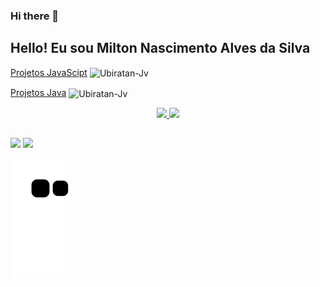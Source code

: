 ### Hi there 👋

<!--
**miltonnotforyou/miltonnotforyou** is a ✨ _special_ ✨ repository because its `README.md` (this file) appears on your GitHub profile.

Here are some ideas to get you started:

- 🔭 I’m currently working on ...
- 🌱 I’m currently learning ...
- 👯 I’m looking to collaborate on ...
- 🤔 I’m looking for help with ...
- 💬 Ask me about ...
- 📫 How to reach me: ...
- 😄 Pronouns: ...
- ⚡ Fun fact: ...
-->
## Hello! Eu sou Milton Nascimento Alves da Silva

[Projetos JavaScipt](https://github.com/miltonnotforyou/dio-desafio-github-primeiro-repositorio/tree/main/Projetos%20javaScript)
<img align="center" alt="Ubiratan-Jv" height="30" width="40" src="https://cdn.jsdelivr.net/gh/devicons/devicon/icons/javascript/javascript-original.svg" />          

[Projetos Java](https://github.com/miltonnotforyou/dio-java-basico/tree/master)
<img align="center" alt="Ubiratan-Jv" height="30" width="40" src="https://cdn.jsdelivr.net/gh/devicons/devicon/icons/java/java-original.svg" />

<div align="center">
  <a href="https://github.com/miltonnotforyou">
  <img height="160em" src="https://github-readme-stats.vercel.app/api?username=miltonnotforyou&show_icons=true&theme=radical&include_all_commits=true&count_private=true"/>
  <img height="160em" src="https://github-readme-stats.vercel.app/api/top-langs/?username=miltonnotforyou&layout=compact&langs_count=7&theme=radical"/>

</div>

##

<div> 
 <a href = "mailto:mnsilva25@gmail.com"><img src="https://img.shields.io/badge/-Gmail-%23333?style=for-the-badge&logo=gmail&logoColor=white" target="_blank"></a>
  <a href="https://www.linkedin.com/in/milton-nascimento-alves-da-silva-7a3bb7143/" target="_blank"><img src="https://img.shields.io/badge/-LinkedIn-%230077B5?style=for-the-badge&logo=linkedin&logoColor=white" target="_blank"></a> 
 
  ![Snake animation](https://github.com/miltonnotforyou/miltonnotforyou/blob/output/github-contribution-grid-snake.svg)
 
</div>
